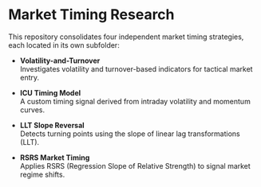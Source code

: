 # Market Timing Research

This repository consolidates four independent market timing strategies, each located in its own subfolder:

- **Volatility-and-Turnover**  
  Investigates volatility and turnover-based indicators for tactical market entry.

- **ICU Timing Model**  
  A custom timing signal derived from intraday volatility and momentum curves.

- **LLT Slope Reversal**  
  Detects turning points using the slope of linear lag transformations (LLT).

- **RSRS Market Timing**  
  Applies RSRS (Regression Slope of Relative Strength) to signal market regime shifts.

